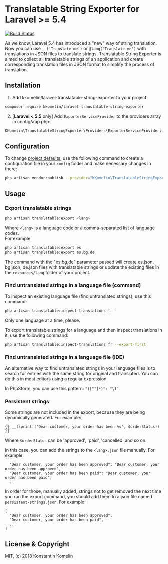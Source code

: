 # Translatable String Exporter for Laravel >= 5.4

[![Build Status](https://travis-ci.com/kkomelin/laravel-translatable-string-exporter.svg?branch=master)](https://travis-ci.com/kkomelin/laravel-translatable-string-exporter)

As we know, Laravel 5.4 has introduced a "new" way of string translation.
Now you can use `__('Translate me')` or `@lang('Translate me')` with translations in JSON files to translate strings.
Translatable String Exporter is aimed to collect all translatable strings of an application and create corresponding translation files in JSON format to simplify the process of translation.

## Installation

1. Add kkomelin/laravel-translatable-string-exporter to your project:

```bash
composer require kkomelin/laravel-translatable-string-exporter
```

2. [**Laravel < 5.5** only] Add `ExporterServiceProvider` to the providers array in config/app.php:

```php
KKomelin\TranslatableStringExporter\Providers\ExporterServiceProvider::class,
```

## Configuration

To change [project defaults](https://github.com/kkomelin/laravel-translatable-string-exporter/wiki/Configuration-and-Project-Defaults), use the following command to create a configuration file in your `config` folder and make necessary changes in there:

```bash
php artisan vendor:publish --provider="KKomelin\TranslatableStringExporter\Providers\ExporterServiceProvider"
```

## Usage

### Export translatable strings

```bash
php artisan translatable:export <lang>
```

Where `<lang>` is a language code or a comma-separated list of language codes.  
For example:
```bash
php artisan translatable:export es
php artisan translatable:export es,bg,de
```

The command with the "es,bg,de" parameter passed will create es.json, bg.json, de.json files with translatable strings or update the existing files in the `resources/lang` folder of your project.

### Find untranslated strings in a language file (command)

To inspect an existing language file (find untranslated strings), use this command:

```bash
php artisan translatable:inspect-translations fr
```
Only one language at a time, please.

To export translatable strings for a language and then inspect translations in it, use the following command:

```bash
php artisan translatable:inspect-translations fr --export-first
```

### Find untranslated strings in a language file (IDE)

An alternative way to find untranslated strings in your language files is to search for entries with the same string for original and translated. 
You can do this in most editors using a regular expression.

In PhpStorm, you can use this pattern: `"([^"]*)": "\1"`

### Persistent strings

Some strings are not included in the export, because they are being dynamically generated. For example:

```{{ __(sprintf('Dear customer, your order has been %s', $orderStatus)) }}```

Where `$orderStatus` can be 'approved', 'paid', 'cancelled' and so on.

In this case, you can add the strings to the `<lang>.json` file manually. For example:

```
  "Dear customer, your order has been approved": "Dear customer, your order has been approved",
  "Dear customer, your order has been paid": "Dear customer, your order has been paid",
  ...
```

In order for those, manually added, strings not to get removed the next time you run the export command, you should add them to a json file named `persistent-strings.json`. For example:
```
[
  "Dear customer, your order has been approved",
  "Dear customer, your order has been paid",
  ...
]
```


## License & Copyright

MIT, (c) 2018 Konstantin Komelin
